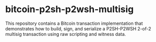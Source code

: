 # bitcoin-p2sh-p2wsh-multisig
This repository contains a Bitcoin transaction implementation that demonstrates how to build, sign, and serialize a P2SH-P2WSH 2-of-2 multisig transaction using raw scripting and witness data.
